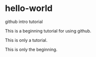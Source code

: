 # hello-world
github intro tutorial

This is a beginning tutorial for using github.

This is only a tutorial.

This is only the beginning.

